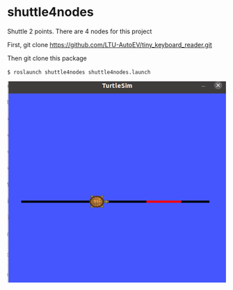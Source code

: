 # shuttle4nodes
Shuttle 2 points. There are 4 nodes for this project

First, git clone https://github.com/LTU-AutoEV/tiny_keyboard_reader.git

Then git clone this package

`$ roslaunch shuttle4nodes shuttle4nodes.launch`

![](docs/shuttle2points.png)
